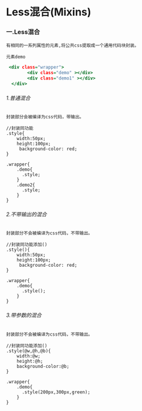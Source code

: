 # Less混合(Mixins)


### 一.Less混合

`有相同的一系列属性的元素,将公共css提取成一个通用代码块封装。`

`元素demo`

``` .html
 <div class="wrapper">
        <div class="demo" ></div>
        <div class="demo1" ></div>
  </div>
```

###### 1.普通混合

`封装部分会被编译为css代码，带输出。`
   
```.less
//封装同功能
.style{
    width:50px;
    height:100px;
     background-color: red;
}

.wrapper{
    .demo{
      .style;  
    }
    .demo2{
      .style;
    }
}
```

###### 2.不带输出的混合

`封装部分不会被编译为css代码，不带输出。`

```.less
//封装同功能添加()
.style(){
    width:50px;
    height:100px;
     background-color: red;
}

.wrapper{
    .demo{
      .style();  
    }
}
```


###### 3.带参数的混合

`封装部分不会被编译为css代码，不带输出。`

```.less
//封装同功能添加()
.style(@w,@h,@b){
    width:@w;
    height:@h;
    background-color:@b;
}

.wrapper{
    .demo{
      .style(200px,300px,green);  
    }
}
```